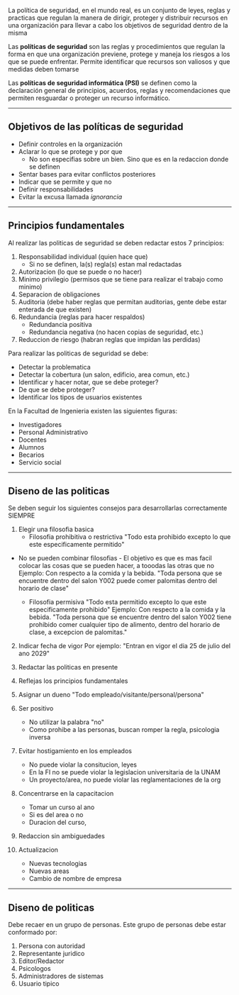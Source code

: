 
La política de seguridad, en el mundo real, es un conjunto de leyes, reglas y practicas que regulan la manera de dirigir, proteger y distribuir recursos en una organización para llevar a cabo los objetivos de seguridad dentro de la misma

Las **políticas de seguridad** son las reglas y procedimientos que regulan la forma en que una organización previene, protege y maneja los riesgos a los que se puede enfrentar.
Permite identificar que recursos son valiosos y que medidas deben tomarse

Las **políticas de seguridad informática (PSI)** se definen como la declaración general de principios, acuerdos, reglas y recomendaciones que permiten resguardar o proteger un recurso informático.

___

## Objetivos de las políticas de seguridad

- Definir controles en la organización
- Aclarar lo que se protege y por que
	- No son especifias sobre un bien. Sino que es en la redaccion donde se definen
- Sentar bases para evitar conflictos posteriores
- Indicar que se permite y que no
- Definir responsabilidades
- Evitar la excusa llamada *ignorancia*

___
## Principios fundamentales

Al realizar las politicas de seguridad se deben redactar estos 7 principios:

1. Responsabilidad individual (quien hace que)
	- Si no se definen, la(s) regla(s) estan mal redactadas
2. Autorizacion (lo que se puede o no hacer)
3. Minimo privilegio (permisos que se tiene para realizar el trabajo como minimo)
4. Separacion de obligaciones
5. Auditoria (debe haber reglas que permitan auditorias, gente debe estar enterada de que existen)
6. Redundancia (reglas para hacer respaldos)
	- Redundancia positiva 
	- Redundancia negativa (no hacen copias de seguridad, etc.)
7. Reduccion de riesgo (habran reglas que impidan las perdidas)

Para realizar las politicas de seguridad se debe:
- Detectar la problematica
- Detectar la cobertura (un salon, edificio, area comun, etc.)
- Identificar y hacer notar, que se debe proteger?
- De que se debe proteger?
- Identificar los tipos de usuarios existentes

En la Facultad de Ingenieria existen las siguientes figuras:
- Investigadores
- Personal Administrativo
- Docentes
- Alumnos
- Becarios
- Servicio social

___
## Diseno de las politicas

Se deben seguir los siguientes consejos para desarrollarlas correctamente SIEMPRE

1. Elegir una filosofia basica
	- Filosofia prohibitiva o restrictiva
		"Todo esta prohibido excepto lo que este especificamente permitido"
- No se pueden combinar filosofias
		- El objetivo es que es mas facil colocar las cosas que se pueden hacer, a tooodas las otras que no
		Ejemplo: Con respecto a la comida y la bebida. "Toda persona que se encuentre dentro del salon Y002 puede comer palomitas dentro del horario de clase"

	- Filosofia permisiva
		"Todo esta permitido excepto lo que este especificamente prohibido"
		Ejemplo: Con respecto a la comida y la bebida. "Toda persona que se encuentre dentro del salon Y002 tiene prohibido comer cualquier tipo de alimento, dentro del horario de clase, a excepcion de palomitas."

2. Indicar fecha de vigor
	Por ejemplo:  "Entran en vigor el dia 25 de julio del ano 2029"

3. Redactar las politicas en presente

4. Reflejas los principios fundamentales

5. Asignar un dueno
	"Todo empleado/visitante/personal/persona"

6. Ser positivo
	- No utilizar la palabra "no"
	- Como prohibe a las personas, buscan romper la regla, psicologia inversa

7. Evitar hostigamiento en los empleados
	- No puede violar la consitucion, leyes
	- En la FI no se puede violar la legislacion universitaria de la UNAM
	- Un proyecto/area, no puede violar las reglamentaciones de la org

8. Concentrarse en la capacitacion
	- Tomar un curso al ano
	- Si es del area o no
	- Duracion del curso, 

9. Redaccion sin ambiguedades

10. Actualizacion
	- Nuevas tecnologias
	- Nuevas areas
	- Cambio de nombre de empresa

___
## Diseno de politicas

Debe recaer en un grupo de personas. Este grupo de personas debe estar conformado por:
1. Persona con autoridad
2. Representante juridico
3. Editor/Redactor
4. Psicologos
5. Administradores de sistemas
6. Usuario tipico


